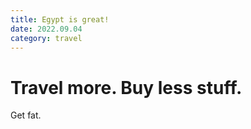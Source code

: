 ```yaml
---
title: Egypt is great!
date: 2022.09.04
category: travel
---
```

# Travel more. Buy less stuff.

Get fat.